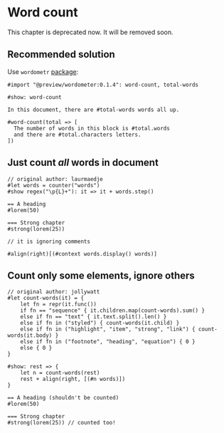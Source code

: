 # Word count

<div class="warning">This chapter is deprecated now. It will be removed soon.</div>

## Recommended solution

Use `wordometr` [package](https://github.com/Jollywatt/typst-wordometer):

```typ
#import "@preview/wordometer:0.1.4": word-count, total-words

#show: word-count

In this document, there are #total-words words all up.

#word-count(total => [
  The number of words in this block is #total.words
  and there are #total.characters letters.
])
```

## Just count _all_ words in document
```typ
// original author: laurmaedje
#let words = counter("words")
#show regex("\p{L}+"): it => it + words.step()

== A heading
#lorem(50)

=== Strong chapter
#strong(lorem(25))

// it is ignoring comments

#align(right)[(#context words.display() words)]
```

## Count only some elements, ignore others

```typ
// original author: jollywatt
#let count-words(it) = {
    let fn = repr(it.func())
    if fn == "sequence" { it.children.map(count-words).sum() }
    else if fn == "text" { it.text.split().len() }
    else if fn in ("styled") { count-words(it.child) }
    else if fn in ("highlight", "item", "strong", "link") { count-words(it.body) }
    else if fn in ("footnote", "heading", "equation") { 0 }
    else { 0 }
}

#show: rest => {
    let n = count-words(rest)
    rest + align(right, [(#n words)])
}

== A heading (shouldn't be counted)
#lorem(50)

=== Strong chapter
#strong(lorem(25)) // counted too!
```